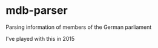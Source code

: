 # mdb-parser

Parsing information of members of the German parliament

I've played with this in 2015

